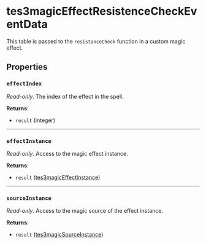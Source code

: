 # tes3magicEffectResistenceCheckEventData
<div class="search_terms" style="display: none">tes3magiceffectresistencecheckeventdata, magiceffectresistencecheckeventdata</div>

<!---
	This file is autogenerated. Do not edit this file manually. Your changes will be ignored.
	More information: https://github.com/MWSE/MWSE/tree/master/docs
-->

This table is passed to the `resistanceCheck` function in a custom magic effect.

## Properties

### `effectIndex`
<div class="search_terms" style="display: none">effectindex</div>

*Read-only*. The index of the effect in the spell.

**Returns**:

* `result` (integer)

***

### `effectInstance`
<div class="search_terms" style="display: none">effectinstance</div>

*Read-only*. Access to the magic effect instance.

**Returns**:

* `result` ([tes3magicEffectInstance](../types/tes3magicEffectInstance.md))

***

### `sourceInstance`
<div class="search_terms" style="display: none">sourceinstance</div>

*Read-only*. Access to the magic source of the effect instance.

**Returns**:

* `result` ([tes3magicSourceInstance](../types/tes3magicSourceInstance.md))

